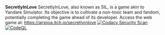 **SecretlyInLove**
SecretlyInLove, also known as SIL, is a game akin to Yandare Simulator. Its objective is to cultivate a non-toxic team and fandom, potentially completing the game ahead of its developer.
Access the web game at: https://airpioa.itch.io/secretlyinlove
[![Codacy Security Scan](https://github.com/airpioa/SecretlyInLove/actions/workflows/codacy.yml/badge.svg)](https://github.com/airpioa/SecretlyInLove/actions/workflows/codacy.yml) [![CodeQL](https://github.com/airpioa/SecretlyInLove/actions/workflows/github-code-scanning/codeql/badge.svg)](https://github.com/airpioa/SecretlyInLove/actions/workflows/github-code-scanning/codeql)
